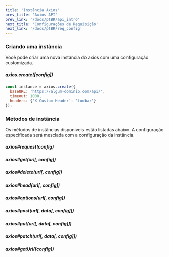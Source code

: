 ```yaml
---
title: 'Instância Axios'
prev_title: 'Axios API'
prev_link: '/docs/ptBR/api_intro'
next_title: 'Configurações de Requisição'
next_link: '/docs/ptBR/req_config'
---
```


### Criando uma instância

Você pode criar uma nova instância do axios com uma configuração customizada.
<!--You can create a new instance of axios with a custom config.-->

##### axios.create([config])

```js
const instance = axios.create({
  baseURL: 'https://algum-dominio.com/api/',
  timeout: 1000,
  headers: {'X-Custom-Header': 'foobar'}
});
```

### Métodos de instância

Os métodos de instâncias disponiveis estão listadas abaixo. A configuração especificada será mesclada com a configuração da instância.
<!--The available instance methods are listed below. The specified config will be merged with the instance config.-->

##### axios#request(config)
##### axios#get(url[, config])
##### axios#delete(url[, config])
##### axios#head(url[, config])
##### axios#options(url[, config])
##### axios#post(url[, data[, config]])
##### axios#put(url[, data[, config]])
##### axios#patch(url[, data[, config]])
##### axios#getUri([config])
